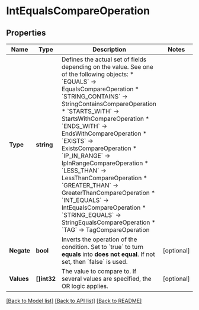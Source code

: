# IntEqualsCompareOperation

## Properties

Name | Type | Description | Notes
------------ | ------------- | ------------- | -------------
**Type** | **string** | Defines the actual set of fields depending on the value. See one of the following objects:   * &#x60;EQUALS&#x60; -&gt; EqualsCompareOperation  * &#x60;STRING_CONTAINS&#x60; -&gt; StringContainsCompareOperation  * &#x60;STARTS_WITH&#x60; -&gt; StartsWithCompareOperation  * &#x60;ENDS_WITH&#x60; -&gt; EndsWithCompareOperation  * &#x60;EXISTS&#x60; -&gt; ExistsCompareOperation  * &#x60;IP_IN_RANGE&#x60; -&gt; IpInRangeCompareOperation  * &#x60;LESS_THAN&#x60; -&gt; LessThanCompareOperation  * &#x60;GREATER_THAN&#x60; -&gt; GreaterThanCompareOperation  * &#x60;INT_EQUALS&#x60; -&gt; IntEqualsCompareOperation  * &#x60;STRING_EQUALS&#x60; -&gt; StringEqualsCompareOperation  * &#x60;TAG&#x60; -&gt; TagCompareOperation   | 
**Negate** | **bool** | Inverts the operation of the condition. Set to &#x60;true&#x60; to turn **equals** into **does not equal**.    If not set, then &#x60;false&#x60; is used. | [optional] 
**Values** | **[]int32** | The value to compare to.   If several values are specified, the OR logic applies. | [optional] 

[[Back to Model list]](../README.md#documentation-for-models) [[Back to API list]](../README.md#documentation-for-api-endpoints) [[Back to README]](../README.md)


